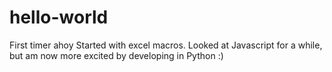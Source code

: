# hello-world
First timer ahoy
Started with excel macros. Looked at Javascript for a while, but am now more excited by developing in Python :)
